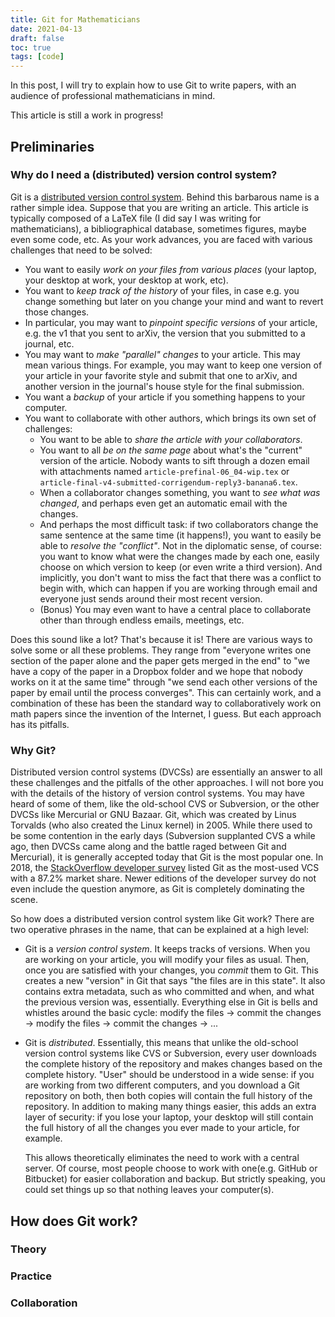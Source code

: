```yaml
---
title: Git for Mathematicians
date: 2021-04-13
draft: false
toc: true
tags: [code]
---
```


In this post, I will try to explain how to use Git to write papers, with an audience of professional mathematicians in mind.

<div class="alert alert-warning">This article is still a work in progress!</div>

<!--more-->

## Preliminaries

### Why do I need a (distributed) version control system?

Git is a [distributed version control system](https://en.wikipedia.org/wiki/Distributed_version_control).
Behind this barbarous name is a rather simple idea.
Suppose that you are writing an article.
This article is typically composed of a LaTeX file (I did say I was writing for mathematicians), a bibliographical database, sometimes figures, maybe even some code, etc.
As your work advances, you are faced with various challenges that need to be solved:

- You want to easily _work on your files from various places_ (your laptop, your desktop at work, your desktop at work, etc).
- You want to _keep track of the history_ of your files, in case e.g. you change something but later on you change your mind and want to revert those changes.
- In particular, you may want to _pinpoint specific versions_ of your article, e.g. the v1 that you sent to arXiv, the version that you submitted to a journal, etc.
- You may want to _make "parallel" changes_ to your article. This may mean various things. For example, you may want to keep one version of your article in your favorite style and submit that one to arXiv, and another version in the journal's house style for the final submission.
- You want a _backup_ of your article if you something happens to your computer.
- You want to collaborate with other authors, which brings its own set of challenges:
  - You want to be able to _share the article with your collaborators_.
  - You want to all _be on the same page_ about what's the "current" version of the article. Nobody wants to sift through a dozen email with attachments named `article-prefinal-06_04-wip.tex` or `article-final-v4-submitted-corrigendum-reply3-banana6.tex`.
  - When a collaborator changes something, you want to _see what was changed_, and perhaps even get an automatic email with the changes.
  - And perhaps the most difficult task: if two collaborators change the same sentence at the same time (it happens!), you want to easily be able to _resolve the "conflict"_.
    Not in the diplomatic sense, of course: you want to know what were the changes made by each one, easily choose on which version to keep (or even write a third version).
    And implicitly, you don't want to miss the fact that there was a conflict to begin with, which can happen if you are working through email and everyone just sends around their most recent version.
  - (Bonus) You may even want to have a central place to collaborate other than through endless emails, meetings, etc.

Does this sound like a lot?
That's because it is!
There are various ways to solve some or all these problems.
They range from "everyone writes one section of the paper alone and the paper gets merged in the end" to "we have a copy of the paper in a Dropbox folder and we hope that nobody works on it at the same time" through "we send each other versions of the paper by email until the process converges".
This can certainly work, and a combination of these has been the standard way to collaboratively work on math papers since the invention of the Internet, I guess.
But each approach has its pitfalls.

### Why Git?

Distributed version control systems (DVCSs) are essentially an answer to all these challenges and the pitfalls of the other approaches.
I will not bore you with the details of the history of version control systems.
You may have heard of some of them, like the old-school CVS or Subversion, or the other DVCSs like Mercurial or GNU Bazaar.
Git, which was created by Linus Torvalds (who also created the Linux kernel) in 2005.
While there used to be some contention in the early days (Subversion supplanted CVS a while ago, then DVCSs came along and the battle raged between Git and Mercurial), it is generally accepted today that Git is the most popular one.
In 2018, the [StackOverflow developer survey](https://insights.stackoverflow.com/survey/2018#work-_-version-control) listed Git as the most-used VCS with a 87.2% market share.
Newer editions of the developer survey do not even include the question anymore, as Git is completely dominating the scene.

So how does a distributed version control system like Git work?
There are two operative phrases in the name, that can be explained at a high level:

- Git is a _version control system_.
  It keeps tracks of versions.
  When you are working on your article, you will modify your files as usual.
  Then, once you are satisfied with your changes, you _commit_ them to Git.
  This creates a new "version" in Git that says "the files are in this state".
  It also contains extra metadata, such as who committed and when, and what the previous version was, essentially.
  Everything else in Git is bells and whistles around the basic cycle: modify the files → commit the changes → modify the files → commit the changes → ...
- Git is _distributed_.
  Essentially, this means that unlike the old-school version control systems like CVS or Subversion, every user downloads the complete history of the repository and makes changes based on the complete history.
  "User" should be understood in a wide sense: if you are working from two different computers, and you download a Git repository on both, then both copies will contain the full history of the repository.
  In addition to making many things easier, this adds an extra layer of security: if you lose your laptop, your desktop will still contain the full history of all the changes you ever made to your article, for example.

  This allows theoretically eliminates the need to work with a central server. Of course, most people choose to work with one(e.g. GitHub or Bitbucket) for easier collaboration and backup.
  But strictly speaking, you could set things up so that nothing leaves your computer(s).

## How does Git work?

### Theory

### Practice

### Collaboration
